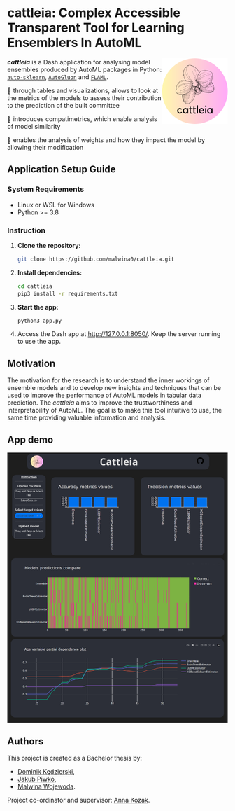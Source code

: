 # cattleia: Complex Accessible Transparent Tool for Learning Ensemblers In AutoML

<img src="misc/logo.png" align="right" width="150"/>

***cattleia*** is a Dash application for analysing model ensembles produced by AutoML packages in Python: [`auto-sklearn`](https://github.com/automl/auto-sklearn), [`AutoGluon`](https://github.com/autogluon/autogluon) and [`FLAML`](https://github.com/microsoft/FLAML). 

:cherry_blossom: through tables and visualizations, allows to look at the metrics of the models to assess their contribution to the prediction of the built committee

:cherry_blossom: introduces compatimetrics, which enable analysis of model similarity

:cherry_blossom: enables the analysis of weights and how they impact the model by allowing their modification

## Application Setup Guide
### System Requirements
- Linux or WSL for Windows
- Python >= 3.8

### Instruction
1. **Clone the repository:**
   ```bash
   git clone https://github.com/malwina0/cattleia.git
   ```
2. **Install dependencies:**
   ```bash
   cd cattleia
   pip3 install -r requirements.txt
   ```
3. **Start the app:**
   ```bash
   python3 app.py
   ```
4. Access the Dash app at http://127.0.0.1:8050/. Keep the server running to use the app.

## Motivation
The motivation for the research is to understand the inner workings of ensemble models and to develop new insights and techniques that can be used to improve the performance of AutoML models in tabular data prediction. The *cattleia* aims to improve the trustworthiness and interpretability of AutoML. The goal is to make this tool intuitive to use, the same time providing valuable information and analysis. 

## App demo
<img src="misc/cattleia_screen.png" align="middle"/>

## Authors
This project is created as a Bachelor thesis by:
- [Dominik Kędzierski](https://github.com/D3TR0),
- [Jakub Piwko](https://github.com/jakub-piw), 
- [Malwina Wojewoda](https://github.com/malwina0).
 
Project co-ordinator and supervisor: [Anna Kozak](https://github.com/kozaka93).
